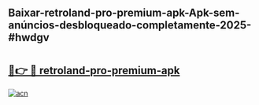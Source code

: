 ## Baixar-retroland-pro-premium-apk-Apk-sem-anúncios-desbloqueado-completamente-2025-#hwdgv

# <h2><a href="https://ainizakaria.my?title=retroland-pro-premium-apk&ref=22M">🔗👉 🔴 retroland-pro-premium-apk</a></h2>

[![acn](https://github.com/user-attachments/assets/0f9c940e-d8b0-45ae-aac7-cd30a18b3e1c)](https://ainizakaria.my?title=retroland-pro-premium-apk&ref=22M)

